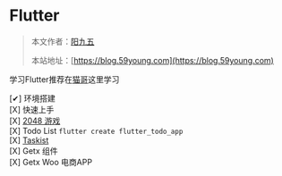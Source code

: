 # Flutter

> 本文作者：[阳九五](https://github.com/CN-YoungYang)
>
> 本站地址：[https://blog.59young.com](https://blog.59young.com)


学习Flutter推荐在[猫哥](https://ducafecat.com/course)这里学习


[✔] 环境搭建  
[X] 快速上手  
[X] [2048 游戏](https://hellogithub.com/onefile/code/8d627fe4cfa540b19dcd04d4327cf26c)  
[X] Todo List `flutter create flutter_todo_app`  
[X] [Taskist](https://github.com/huextrat/Taskist)  
[X] Getx 组件  
[X] Getx Woo 电商APP